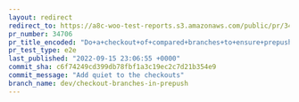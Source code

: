 ```yaml
---
layout: redirect
redirect_to: https://a8c-woo-test-reports.s3.amazonaws.com/public/pr/34706/e2e/index.html
pr_number: 34706
pr_title_encoded: "Do+a+checkout+of+compared+branches+to+ensure+prepush+checks+work"
pr_test_type: e2e
last_published: "2022-09-15 23:06:55 +0000"
commit_sha: c6f74249cd399db78fbf1a3c19ec2c7d21b354e9
commit_message: "Add quiet to the checkouts"
branch_name: dev/checkout-branches-in-prepush
---
```


